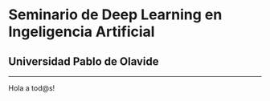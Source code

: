 # Seminario de Deep Learning en Ingeligencia Artificial
## Universidad Pablo de Olavide

---
Hola a tod@s!
